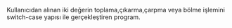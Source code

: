 Kullanıcıdan alınan iki değerin toplama,çıkarma,çarpma veya bölme işlemini switch-case yapısı ile  gerçekleştiren program.